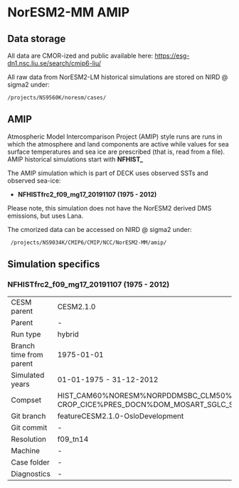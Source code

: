 # NorESM2-MM AMIP

## Data storage
All data are CMOR-ized and public available here: https://esg-dn1.nsc.liu.se/search/cmip6-liu/

All raw data from NorESM2-LM historical simulations are stored on NIRD @ sigma2 under:
```
/projects/NS9560K/noresm/cases/
```
## AMIP

Atmospheric Model Intercomparison Project (AMIP) style runs are runs in which the atmosphere and land components are active while values for sea surface temperatures and sea ice are prescribed (that is, read from a file). AMIP historical simulations start with **NFHIST_**

The AMIP simulation which is part of DECK uses observed SSTs and observed sea-ice:

- **NFHISTfrc2_f09_mg17_20191107 (1975 - 2012)**

Please note, this simulation does not have the NorESM2 derived DMS emissions, but uses Lana.

The cmorized data can be accessed on NIRD @ sigma2 under: 

```
 /projects/NS9034K/CMIP6/CMIP/NCC/NorESM2-MM/amip/
```


## Simulation specifics

### NFHISTfrc2_f09_mg17_20191107 (1975 - 2012)
|  |  |  
| --- | :--- | 
| CESM parent| CESM2.1.0  | 
| Parent | - |
| Run type  | hybrid |
| Branch time from parent | 1975-01-01 |
| Simulated years | 01-01-1975 - 31-12-2012 |   
| Compset | HIST_CAM60%NORESM%NORPDDMSBC_CLM50%BGC-CROP_CICE%PRES_DOCN%DOM_MOSART_SGLC_SWAV |
| Git branch | featureCESM2.1.0-OsloDevelopment |
| Git commit |- |
| Resolution | f09_tn14 |
| Machine  |  -  |
| Case folder | -|
| Diagnostics | - |
